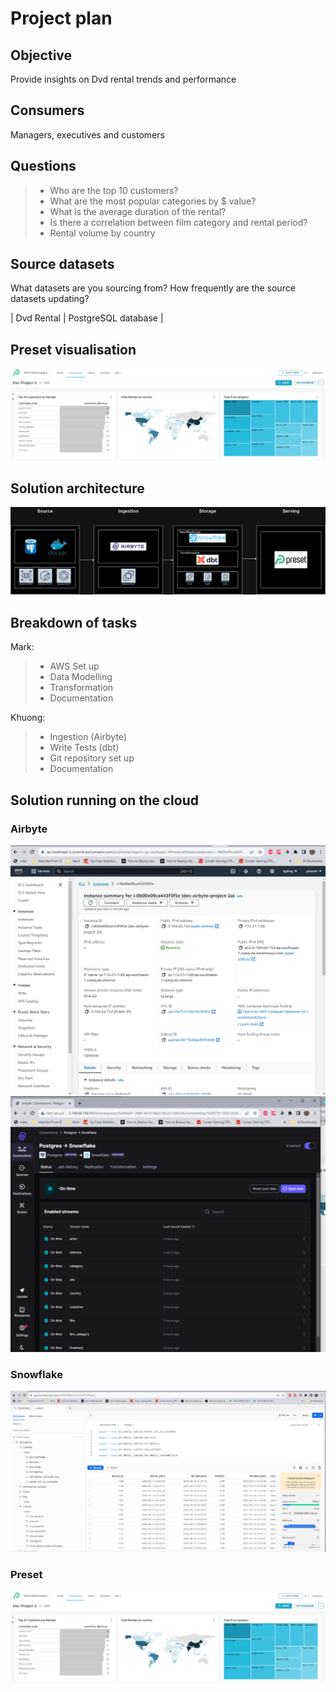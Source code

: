 # Project plan 

## Objective 
Provide insights on Dvd rental trends and performance

## Consumers 
Managers, executives and customers

## Questions 
> - Who are the top 10 customers?
> - What are the most popular categories by $ value?
> - What is the average duration of the rental?
> - Is there a correlation between film category and rental period?
> - Rental volume by country


## Source datasets 
What datasets are you sourcing from? How frequently are the source datasets updating?

| Dvd Rental | PostgreSQL database |

## Preset visualisation

![images/preset_dashboard.PNG](images/preset_dashboard.PNG)

## Solution architecture
![images/Solution-Architecture-Project-2.png](images/Solution-Architecture-Project-2.png)

## Breakdown of tasks 
Mark:
> - AWS Set up
> - Data Modelling
> - Transformation
> - Documentation

Khuong:
> - Ingestion (Airbyte)
> - Write Tests (dbt)
> - Git repository set up
> - Documentation

## Solution running on the cloud
### Airbyte
![images/Airbyte_EC2.png](images/Airbyte_EC2.png)
![images/Airbyte_UI.png](images/Airbyte_UI.png)

### Snowflake
![images/snowflake.png](images/snowflake.png)

### Preset
![images/preset_dashboard.png](images/preset_dashboard.png)